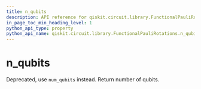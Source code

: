 ```yaml
---
title: n_qubits
description: API reference for qiskit.circuit.library.FunctionalPauliRotations.n_qubits
in_page_toc_min_heading_level: 1
python_api_type: property
python_api_name: qiskit.circuit.library.FunctionalPauliRotations.n_qubits
---
```


# n\_qubits

Deprecated, use `num_qubits` instead. Return number of qubits.

